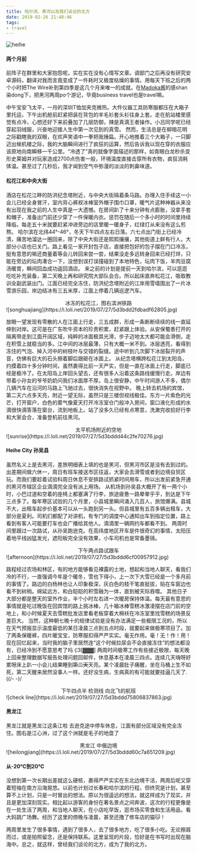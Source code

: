 ```yaml
---
title: 哈尔滨、黑河以及我们谈论的北方
date: 2019-02-26 21:40:46
tags:
- travel
---
```


![heihe](https://i.loli.net/2019/07/27/5d3bce2f6e90d80528.jpg)


#### 两个月前
前阵子在群里和大家抱怨呢，实在实在没有心情写文章。调部门之后再没有研究安卓源码，翻译对我而言竟变成了一件耗时又极度枯燥的事情。用每天下班之后的两个小时把The Wire补到第四季是这几个月来唯一的成就。在[Madoka酱](https://yarrow1995.github.io/)的感shan染dong下，把黑河两周po个游记，毕竟business travel也是travel嘛。
<!--more-->
中午宝安飞太平，一月的深圳T恤加夹克微热。大件仪器工具防寒服都压在大箱子里托运，下午出机舱前赶紧把装在背包的羊毛衫套头衫往身上套。走在航站楼里感觉有点冷，心想还好下来前叠加了几层防御，辣是真滴王者操作。小吕同学呢已经穿起羽绒服，兴奋地迎接人生中第一次见到的真雪。
然而，生活总是在柳暗花明之际戳瞎我的双眼，在欢声笑语中一拳把我捶扁。开心地推着三个大箱子，一只脚迈出候机楼之际，我的大脑瞬间进行了疯狂的运算，然后告诉我以现在穿的衣服应该原地向南瞬移一千公里。“冷透了”真的就像字面描述的那样，如青眼白龙秒杀变形史莱姆并对玩家造成2700点伤害一般，环境温度直接击穿所有衣物，疯狂消耗体温。甚至过了几秒后，我才闻到空气中弥漫的淡淡的刺鼻味道。

#### 松花江和中央大街
酒店在松花江畔的防洪纪念塔附近，与中央大街隔着条马路。办理入住手续这一小会儿已经全身冒汗，室内背心裤衩冰棒室外帽子围巾口罩，暖气片这种神器从来没有出现在我之前的人生中真是一大遗憾。在房间趴了十来分钟有点膨胀，没拿手套和帽子，准备出门前还少穿了一件保暖内衣。惩罚在随后一个多小时的时间里持续降临，每走五十米就要赶紧冲进旁边的店里暖一暖身子，红绿灯从来没有这么煎熬。
哈尔滨在北纬44°-46°，冬天下午四点左右日落。六七点出门街上已经冷清，痛苦地溜达一圈回来，除了中央大街还是熙熙攘攘，其他街道上鲜有行人，大部分小店也已关门。路上看见一家开封包子店，直接把包好的包子摆在门口冷冻，挺有意思的嘛还商量着等会儿转回来尝一尝，结果没走多远转身回来已经打烊，只能在旁边的坛肉凑合一下，没想到误打误撞碰到了本地特色，坛肉下饭，羊肉豆腐汤暖胃，瞬间回血成功返回酒店。
来之前的计划是提前一天到哈尔滨，可以逛逛吃吃补充装备，第二天晚上再和研究院大部队会合。所以起床直奔松花江，吸取教训全副武装出门。江面已经完全冻住，防洪纪念塔附近的江岸用雪墙围出了一片冰雪游乐园，岸边结冰有三五米厚，江面上停着几辆巡逻汽车。

<center>冰冻的松花江，图右滨洲铁路</center>![songhuajiang](https://i.loli.net/2019/07/27/5d3bdd2fdbadf62805.jpg)


放眼一望发现有零散的人在江面上行走，三五成群，形成一条断断续续的线一直延伸到对岸。这可是在广东吹牛资本的珍贵积累，赶紧跟上体验。从安保蜀黍打开的隔离带走到江面开阔区域，纯粹的冰面极其光滑，步子迈地太大都可能会滑倒，走在积雪上就稳当的多。江中间的冰层最薄，只有大概一米不到。冰层透亮，看得到冻住的气泡、掉入河中的树枝叶与交错的裂缝。途中听到几次脚下冰层裂开的声音，仿佛有巨大的石头擦着脚后跟砸在冰面上。
从纪念塔横跨松花江到太阳岛，约摸着四十多分钟时间，虽然裹得比前一天严实，但是一直在冰面上行走，脚底已经是极冷了。在太阳岛上岸回头望去，还有很多人沿着这条路线缓慢行走。岸边有带着小孙女的爷爷奶奶问我们冰面厚不厚。岛上很安静，中午时间游人不多，偶尔几辆汽车在沿河的马路上飞驰过去，很快消失在视野中。
晚上转去机场的宾馆，第二天六点多天亮，附近一望无际，虽然只是三楼但视线极佳。东方一片紫色的光芒，打开窗户，白色的雾气像夏天打开冷冻室仓门般冲入房间，窗口液化形成的水滴很快滴答落在窗台，流到地板上。站了没多久已经有点寒意，洗漱完收拾好行李和大家会合，准备登机前往黑河。

<center>太平机场附近的空地</center>![sunrise](https://i.loli.net/2019/07/27/5d3bddd44c2fe70276.jpg)



#### Heihe City 孙吴县
虽然名义上是去黑河，差旅明细表上填的也是黑河，但黑河市区是没有去到过的。出差期间做六休一，周日有班车接送市区往返，大家会去滑雪或者到边境自贸区玩。而我们要趁着试验科周日休息不安排路试抓紧时间用车，所以出发前紧急开通的黑河市辖区企业滴滴完全没有派上用场。
从机场到孙吴县大概开了有一两个小时，小巴过道和空着的座椅上都塞满了行李，旅途疲惫一路晕晕乎乎，到达是下午三点多了。每年寒区试验的几个月里，小县城里瞬间涌入几百人，旅馆爆满。县城不大，出租车起步价基本可以从一头跑到另一头。但县城里有五百多辆出租车，大部分是夏利。司机们都配了对讲机，有专门的调度中心通知出车到指定位置，路上看到有客人可能要打车也会广播给其他人。滴滴里一辆网约车都看不到。
两周时间里跟过一次路试，从孙吴跑逊克。在高纬度地区开车是件很奇幻的事情，太阳压着地平线凶猛发光，遮阳板完全没有效果，小车司机也是常备墨镜。

<center>下午两点路试跟车</center>![afternoon](https://i.loli.net/2019/07/27/5d3bddd6cf00957912.jpg)

路程经过农场和林区，有的地方能够看见裸露的土地，想起和当地人聊天，看我们冷的不行，一直强调今年是个暖冬，雪也下得小，上一次下大雪已经是一个多月前的事情了。路边的白杨林也让人印象极深，灰白色的枝干笔直挺拔，贴在车窗边也看不到树梢。绵延远方，和白皑皑的积雪融为一体，直到被天际吞噬。
其他日子大部分都是整天的室外作业，半个小时左右进一次暖房保持体温。每天最有意思的事情就是吃过晚饭在回宾馆的路上挑冰棒，几十箱冰棒雪糕冰激凌摆在店门前的空地上，和小时候夏天去雪糕批发店里看老板穿着大棉袄在冷冻室里找雪糕的场景反差巨大。
当然，这种朝七晚十的规律试验是没有办法满足一些极限工况的，所以在天气预报显示温度最低的某日凌晨三点到五点时段，就要起来做极寒项目了。加了两条保暖裤，四片暖宝宝，防寒服扣得严严实实。毫无作用。毫！无！作！用！现在回忆起来，当时我的脑子里居然连“这个时候拉尿会不会直接冻住”的想法都没有，已经冷到不愿意思考了吗 (¦3[▓▓▓]
两周时间极寒工作有些接近极限，每天晚上回来整理数据写报告处理问题回邮件，休息基本在凌晨三四点。连续几天嗨呀好累呀床上趴一小会儿结果睡到~~第二天~~天亮。某个凌晨肚子痛醒，坐在马桶上生不如死，第二天醒来居然没事人一样。还好没生病，生病真的有可能就要挂逼几天了.((/- -)/

<center>下午四点半 检测线 向北飞的航班</center>![check line](https://i.loli.net/2019/07/27/5d3bddd75806837863.jpg)

#### 黑龙江
黑龙江就是黑龙江这条江啦
去逊克途中停车休息，江面有部分区域没有完全冻住。图右是江心洲，过了这个洲就是毛子的地盘了
<center>黑龙江 中俄边境</center>![heilongjiang](https://i.loli.net/2019/07/27/5d3bddd60c7a651209.jpg)


#### 从-20℃到20℃
没想到第一次长期出差就这么硬核，裹得严严实实在东北边境干活，两周后呢又穿着短袖在南方沿海晃悠。以前也计划过长春和哈尔滨的行程，但终究是计划，甚至算不上计划，只是一时冒出的想法。原以为很遥远的想法，就这样成为了现实，并且是更加深刻现实。相比起以游客的身份在著名景点之间奔波，这次的行程更像是在一处生活了两周，和当地人聊天，在小店吃早饭，逛市场买零食和生活用品，看大妈跳广场舞。经历了这里的傍晚与凌晨，甚至还撸了修车店的猫🐱！

两周里发生了很多事情，遇到了很多人，去了很多地方，吃了很多小吃。无论擦肩而过，或是拍照留念，还是保持联系。这里呈现的片段，恰好是在书写时出现在脑海中。总之，就这样，曾经我们谈论的北方，成为了我的北方。